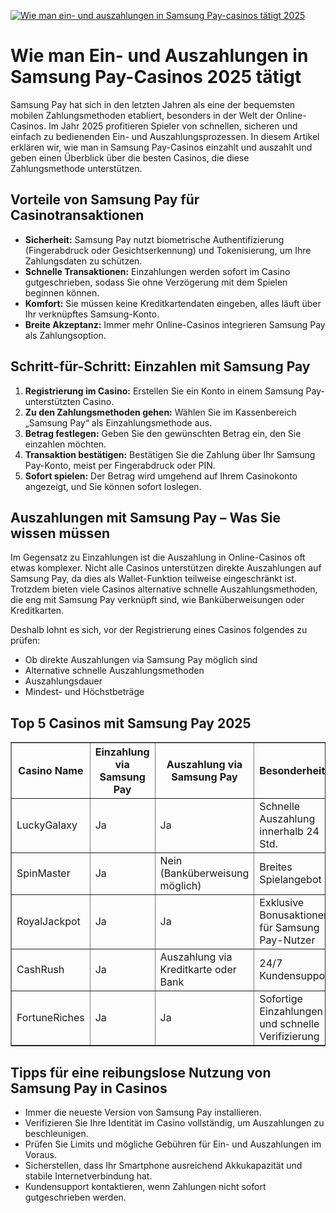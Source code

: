 [![Wie man ein- und auszahlungen in Samsung Pay-casinos tätigt 2025](https://123-caf.pages.dev/gitsignup.png)](https://vrmoo.ru/Bt82HjjY)

<h1>Wie man Ein- und Auszahlungen in Samsung Pay-Casinos 2025 tätigt</h1>  <p>Samsung Pay hat sich in den letzten Jahren als eine der bequemsten mobilen Zahlungsmethoden etabliert, besonders in der Welt der Online-Casinos. Im Jahr 2025 profitieren Spieler von schnellen, sicheren und einfach zu bedienenden Ein- und Auszahlungsprozessen. In diesem Artikel erklären wir, wie man in Samsung Pay-Casinos einzahlt und auszahlt und geben einen Überblick über die besten Casinos, die diese Zahlungsmethode unterstützen.</p>  <h2>Vorteile von Samsung Pay für Casinotransaktionen</h2>  <ul>   <li><strong>Sicherheit:</strong> Samsung Pay nutzt biometrische Authentifizierung (Fingerabdruck oder Gesichtserkennung) und Tokenisierung, um Ihre Zahlungsdaten zu schützen.</li>   <li><strong>Schnelle Transaktionen:</strong> Einzahlungen werden sofort im Casino gutgeschrieben, sodass Sie ohne Verzögerung mit dem Spielen beginnen können.</li>   <li><strong>Komfort:</strong> Sie müssen keine Kreditkartendaten eingeben, alles läuft über Ihr verknüpftes Samsung-Konto.</li>   <li><strong>Breite Akzeptanz:</strong> Immer mehr Online-Casinos integrieren Samsung Pay als Zahlungsoption.</li> </ul>  <h2>Schritt-für-Schritt: Einzahlen mit Samsung Pay</h2>  <ol>   <li><strong>Registrierung im Casino:</strong> Erstellen Sie ein Konto in einem Samsung Pay-unterstützten Casino.</li>   <li><strong>Zu den Zahlungsmethoden gehen:</strong> Wählen Sie im Kassenbereich „Samsung Pay“ als Einzahlungsmethode aus.</li>   <li><strong>Betrag festlegen:</strong> Geben Sie den gewünschten Betrag ein, den Sie einzahlen möchten.</li>   <li><strong>Transaktion bestätigen:</strong> Bestätigen Sie die Zahlung über Ihr Samsung Pay-Konto, meist per Fingerabdruck oder PIN.</li>   <li><strong>Sofort spielen:</strong> Der Betrag wird umgehend auf Ihrem Casinokonto angezeigt, und Sie können sofort loslegen.</li> </ol>  <h2>Auszahlungen mit Samsung Pay – Was Sie wissen müssen</h2>  <p>Im Gegensatz zu Einzahlungen ist die Auszahlung in Online-Casinos oft etwas komplexer. Nicht alle Casinos unterstützen direkte Auszahlungen auf Samsung Pay, da dies als Wallet-Funktion teilweise eingeschränkt ist. Trotzdem bieten viele Casinos alternative schnelle Auszahlungsmethoden, die eng mit Samsung Pay verknüpft sind, wie Banküberweisungen oder Kreditkarten.</p>  <p>Deshalb lohnt es sich, vor der Registrierung eines Casinos folgendes zu prüfen:</p>  <ul>   <li>Ob direkte Auszahlungen via Samsung Pay möglich sind</li>   <li>Alternative schnelle Auszahlungsmethoden</li>   <li>Auszahlungsdauer</li>   <li>Mindest- und Höchstbeträge</li> </ul>  <h2>Top 5 Casinos mit Samsung Pay 2025</h2>  <table border="1" cellpadding="8" cellspacing="0">   <thead>     <tr>       <th>Casino Name</th>       <th>Einzahlung via Samsung Pay</th>       <th>Auszahlung via Samsung Pay</th>       <th>Besonderheiten</th>       <th>Max. Auszahlung pro Woche</th>     </tr>   </thead>   <tbody>     <tr>       <td>LuckyGalaxy</td>       <td>Ja</td>       <td>Ja</td>       <td>Schnelle Auszahlung innerhalb 24 Std.</td>       <td>10.000€</td>     </tr>     <tr>       <td>SpinMaster</td>       <td>Ja</td>       <td>Nein (Banküberweisung möglich)</td>       <td>Breites Spielangebot</td>       <td>5.000€</td>     </tr>     <tr>       <td>RoyalJackpot</td>       <td>Ja</td>       <td>Ja</td>       <td>Exklusive Bonusaktionen für Samsung Pay-Nutzer</td>       <td>7.500€</td>     </tr>     <tr>       <td>CashRush</td>       <td>Ja</td>       <td>Auszahlung via Kreditkarte oder Bank</td>       <td>24/7 Kundensupport</td>       <td>8.000€</td>     </tr>     <tr>       <td>FortuneRiches</td>       <td>Ja</td>       <td>Ja</td>       <td>Sofortige Einzahlungen und schnelle Verifizierung</td>       <td>12.000€</td>     </tr>   </tbody> </table>  <h2>Tipps für eine reibungslose Nutzung von Samsung Pay in Casinos</h2>  <ul>   <li>Immer die neueste Version von Samsung Pay installieren.</li>   <li>Verifizieren Sie Ihre Identität im Casino vollständig, um Auszahlungen zu beschleunigen.</li>   <li>Prüfen Sie Limits und mögliche Gebühren für Ein- und Auszahlungen im Voraus.</li>   <li>Sicherstellen, dass Ihr Smartphone ausreichend Akkukapazität und stabile Internetverbindung hat.</li>   <li>Kundensupport kontaktieren, wenn Zahlungen nicht sofort gutgeschrieben werden.</li> </ul>